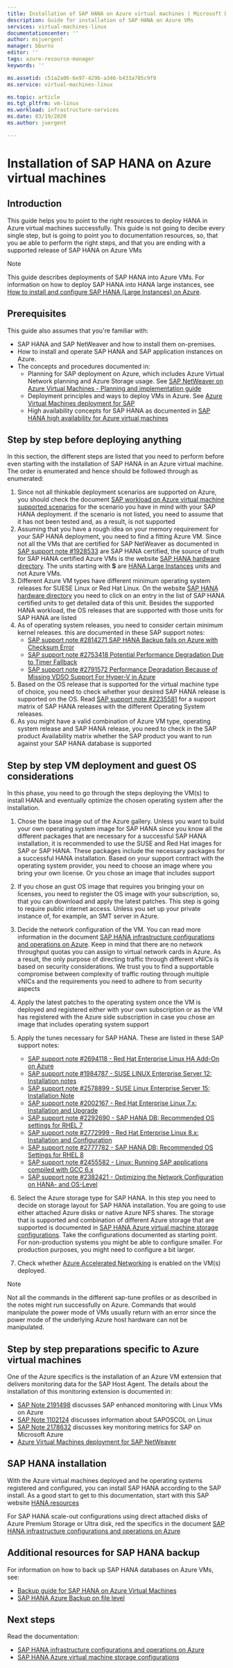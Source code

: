 ```yaml
---
title: Installation of SAP HANA on Azure virtual machines | Microsoft Docs'
description: Guide for installation of SAP HANA on Azure VMs
services: virtual-machines-linux
documentationcenter: ''
author: msjuergent
manager: bburns
editor: ''
tags: azure-resource-manager
keywords: ''

ms.assetid: c51a2a06-6e97-429b-a346-b433a785c9f0
ms.service: virtual-machines-linux

ms.topic: article
ms.tgt_pltfrm: vm-linux
ms.workload: infrastructure-services
ms.date: 03/19/2020
ms.author: juergent

---
```

# Installation of SAP HANA on Azure virtual machines
## Introduction
This guide helps you to point to the right resources to deploy HANA in Azure virtual machines successfully. This guide is not going to decibe every single step, but is going to point you to documentation resources, so, that you ae able to perform the right steps, and that you are ending with a supported release of SAP HANA on Azure VMs  

> [!NOTE]
> This guide describes deployments of SAP HANA into Azure VMs. For information on how to deploy SAP HANA into HANA large instances, see [How to install and configure SAP HANA (Large Instances) on Azure](https://docs.microsoft.com/azure/virtual-machines/workloads/sap/hana-installation).
 
## Prerequisites
This guide also assumes that you're familiar with:
* SAP HANA and SAP NetWeaver and how to install them on-premises.
* How to install and operate SAP HANA and SAP application instances on Azure.
* The concepts and procedures documented in:
   * Planning for SAP deployment on Azure, which includes Azure Virtual Network planning and Azure Storage usage. See [SAP NetWeaver on Azure Virtual Machines - Planning and implementation guide](https://docs.microsoft.com/azure/virtual-machines/workloads/sap/planning-guide)
   * Deployment principles and ways to deploy VMs in Azure. See [Azure Virtual Machines deployment for SAP](https://docs.microsoft.com/azure/virtual-machines/workloads/sap/deployment-guide)
   * High availability concepts for SAP HANA as documented in [SAP HANA high availability for Azure virtual machines](https://docs.microsoft.com/azure/virtual-machines/workloads/sap/sap-hana-availability-overview)

## Step by step before deploying anything
In this section, the different steps are listed that you need to perform before even starting with the installation of SAP HANA in an Azure virtual machine. The order is enumerated and hence should be followed through as enumerated:

1. Since not all thinkable deployment scenarios are supported on Azure, you should check the document [SAP workload on Azure virtual machine supported scenarios](https://docs.microsoft.com/azure/virtual-machines/workloads/sap/sap-planning-supported-configurations) for the scenario you have in mind with your SAP HANA deployment. if the scenario is not listed, you need to assume that it has not been tested and, as a result, is not supported
2. Assuming that you have a rough idea on your memory requirement for your SAP HANA deployment, you need to find a fitting Azure VM. Since not all the VMs that are certified for SAP NetWeaver as documented in [SAP support note #1928533](https://launchpad.support.sap.com/#/notes/1928533) are SAP HANA certified, the source of truth for SAP HANA certified Azure VMs is the website [SAP HANA hardware directory](https://www.sap.com/dmc/exp/2014-09-02-hana-hardware/enEN/iaas.html#categories=Microsoft%20Azure). The units starting with **S** are [HANA Large Instances](https://docs.microsoft.com/azure/virtual-machines/workloads/sap/hana-overview-architecture) units and not Azure VMs.
3. Different Azure VM types have different minimum operating system releases for SUESE Linux or Red Hat Linux. On the website [SAP HANA hardware directory](https://www.sap.com/dmc/exp/2014-09-02-hana-hardware/enEN/iaas.html#categories=Microsoft%20Azure) you need to click on an entry in the list of SAP HANA certified units to get detailed data of this unit. Besides the supported HANA workload, the OS releases that are supported with those units for SAP HANA are listed
4. As of operating system releases, you need to consider certain minimum kernel releases. this are documented in these SAP support notes:
	- [SAP support note #2814271 SAP HANA Backup fails on Azure with Checksum Error](https://launchpad.support.sap.com/#/notes/2814271)
	- [SAP support note #2753418 Potential Performance Degradation Due to Timer Fallback](https://launchpad.support.sap.com/#/notes/2753418)
	- [SAP support note #2791572 Performance Degradation Because of Missing VDSO Support For Hyper-V in Azure](https://launchpad.support.sap.com/#/notes/2791572)
4. Based on the OS release that is supported for the virtual machine type of choice, you need to check whether your desired SAP HANA release is supported on the OS. Read [SAP support note #2235581](https://launchpad.support.sap.com/#/notes/2235581) for a support matrix of SAP HANA releases with the different Operating System releases.
5. As you might have a valid combination of Azure VM type, operating system release and SAP HANA release, you need to check in the SAP product Availability matrix whether the SAP product you want to run against your SAP HANA database is supported


## Step by step VM deployment and guest OS considerations
In this phase, you need to go through the steps deploying the VM(s) to install HANA and eventually optimize the chosen operating system after the installation.

1. Chose the base image out of the Azure gallery. Unless you want to build your own operating system image for SAP HANA since you know all the different packages that are necessary for a successful SAP HANA installation, it is recommended to use the SUSE and Red Hat images for SAP or SAP HANA. These packages include the necessary packages for a successful HANA installation. Based on your support contract with the operating system provider, you need to choose an image where you bring your own license. Or you chose an image that includes support
2. If you chose an gust OS image that requires you bringing your on licenses, you need to register the OS image with your subscription, so, that you can download and apply the latest patches. This step is going to require public internet access. Unless you set up your private instance of, for example, an SMT server in Azure.
3. Decide the network configuration of the VM. You can read more information in the document [SAP HANA infrastructure configurations and operations on Azure](https://docs.microsoft.com/azure/virtual-machines/workloads/sap/hana-vm-operations). Keep in mind that there are no network throughput quotas you can assign to virtual network cards in Azure. As a result, the only purpose of directing traffic through different vNICs is based on security considerations. We trust you to find a supportable compromise between complexity of traffic routing through multiple vNICs and the requirements you need to adhere to from security aspects
3. Apply the latest patches to the operating system once the VM is deployed and registered either with your own subscription or as the VM has registered with the Azure side subscription in case you chose an image that includes operating system support
4. Apply the tunes necessary for SAP HANA. These are listed in these SAP support notes:

	- [SAP support note #2694118 - Red Hat Enterprise Linux HA Add-On on Azure](https://launchpad.support.sap.com/#/notes/2694118)
	- [SAP support note #1984787 - SUSE LINUX Enterprise Server 12: Installation notes](https://launchpad.support.sap.com/#/notes/1984787) 
	- [SAP support note #2578899 - SUSE Linux Enterprise Server 15: Installation Note](https://launchpad.support.sap.com/#/notes/2578899)
	- [SAP support note #2002167 - Red Hat Enterprise Linux 7.x: Installation and Upgrade](https://launchpad.support.sap.com/#/notes/0002002167)
	- [SAP support note #2292690 - SAP HANA DB: Recommended OS settings for RHEL 7](https://launchpad.support.sap.com/#/notes/0002292690) 
	-  [SAP support note #2772999 - Red Hat Enterprise Linux 8.x: Installation and Configuration](https://launchpad.support.sap.com/#/notes/2772999) 
	-  [SAP support note #2777782 - SAP HANA DB: Recommended OS Settings for RHEL 8](https://launchpad.support.sap.com/#/notes/2777782)
	-  [SAP support note #2455582 - Linux: Running SAP applications compiled with GCC 6.x](https://launchpad.support.sap.com/#/notes/0002455582)
	-  [SAP support note #2382421 - Optimizing the Network Configuration on HANA- and OS-Level](https://launchpad.support.sap.com/#/notes/2382421)

1. Select the Azure storage type for SAP HANA. In this step you need to decide on storage layout for SAP HANA installation. You are going to use either attached Azure disks or native Azure NFS shares. The storage that is supported and combination of different Azure storage that are supported is documented in [SAP HANA Azure virtual machine storage configurations](https://docs.microsoft.com/azure/virtual-machines/workloads/sap/hana-vm-operations-storage). Take the configurations documented as starting point. For non-production systems you might be able to configure smaller. For production purposes, you might need to configure a bit larger.
2. Check whether [Azure Accelerated Networking](https://azure.microsoft.com/blog/maximize-your-vm-s-performance-with-accelerated-networking-now-generally-available-for-both-windows-and-linux/) is enabled on the VM(s) deployed.

> [!NOTE]
> Not all the commands in the different sap-tune profiles or as described in the notes might run successfully on Azure. Commands that would manipulate the power mode of VMs usually return with an error since the power mode of the underlying Azure host hardware can not be manipulated.

## Step by step preparations specific to Azure virtual machines
One of the Azure specifics is the installation of an Azure VM extension that delivers monitoring data for the SAP Host Agent. The details about the installation of this monitoring extension is documented in:

-  [SAP Note 2191498](https://launchpad.support.sap.com/#/notes/2191498/E) discusses SAP enhanced monitoring with Linux VMs on Azure 
-  [SAP Note 1102124](https://launchpad.support.sap.com/#/notes/1102124/E) discusses information about SAPOSCOL on Linux 
-  [SAP Note 2178632](https://launchpad.support.sap.com/#/notes/2178632/E) discusses key monitoring metrics for SAP on Microsoft Azure
-  [Azure Virtual Machines deployment for SAP NetWeaver](https://docs.microsoft.com/azure/virtual-machines/workloads/sap/deployment-guide#d98edcd3-f2a1-49f7-b26a-07448ceb60ca)

## SAP HANA installation
With the Azure virtual machines deployed and he operating systems registered and configured, you can install SAP HANA according to the SAP install. As a good start to get to this documentation, start with this SAP website [HANA resources](https://www.sap.com/products/hana/implementation/resources.html)

For SAP HANA scale-out configurations using direct attached disks of Azure Premium Storage or Ultra disk, red the specifics in the document [SAP HANA infrastructure configurations and operations on Azure](https://docs.microsoft.com/azure/virtual-machines/workloads/sap/hana-vm-operations#configuring-azure-infrastructure-for-sap-hana-scale-out)


## Additional resources for SAP HANA backup
For information on how to back up SAP HANA databases on Azure VMs, see:
* [Backup guide for SAP HANA on Azure Virtual Machines](https://docs.microsoft.com/azure/virtual-machines/workloads/sap/sap-hana-backup-guide)
* [SAP HANA Azure Backup on file level](https://docs.microsoft.com/azure/virtual-machines/workloads/sap/sap-hana-backup-file-level)

## Next steps
Read the documentation:

- [SAP HANA infrastructure configurations and operations on Azure](https://docs.microsoft.com/azure/virtual-machines/workloads/sap/hana-vm-operations)
- [SAP HANA Azure virtual machine storage configurations](https://docs.microsoft.com/azure/virtual-machines/workloads/sap/hana-vm-operations-storage)





